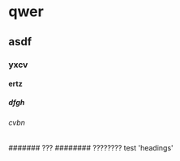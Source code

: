 # qwer
## asdf
### yxcv
#### ertz
##### dfgh
###### cvbn
####### ???
######## ????????
test 'headings'
